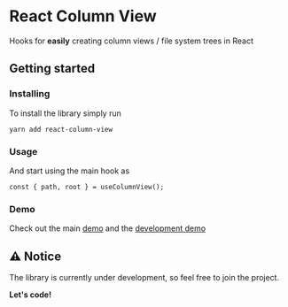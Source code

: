# React Column View

Hooks for **easily** creating column views / file system trees in React

## Getting started

### Installing

To install the library simply run

    yarn add react-column-view

### Usage

And start using the main hook as

    const { path, root } = useColumnView();

### Demo

Check out the main [demo](https://reactcolumnviewexample.netlify.app/) and the [development demo](reactcolumnviewexample-dev.netlify.app)

## :warning: Notice

The library is currently under development, so feel free to join the project.

**Let's code!**
